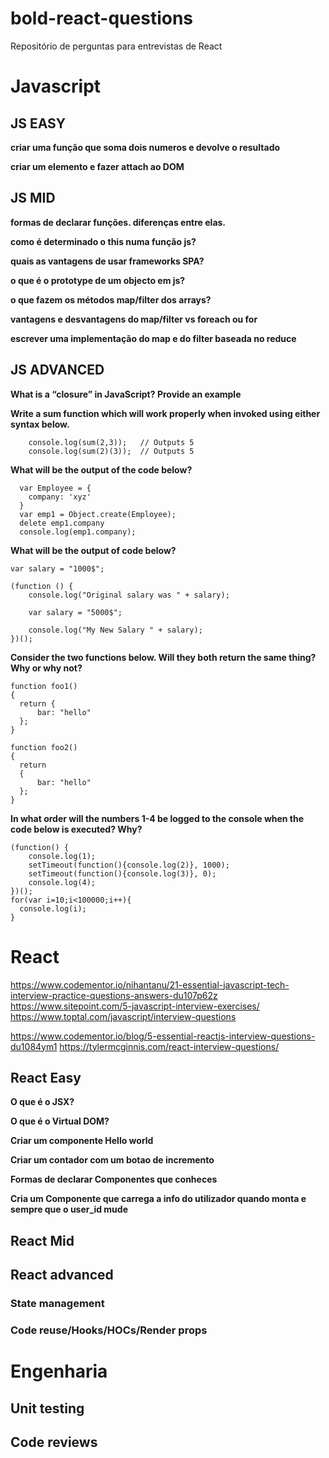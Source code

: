 # bold-react-questions
Repositório de perguntas para entrevistas de React

# Javascript

## JS EASY

**criar uma função que soma dois numeros e devolve o resultado**

**criar um elemento e fazer attach ao DOM**

## JS MID

**formas de declarar funções. diferenças entre elas.**

**como é determinado o this numa função js?**

**quais as vantagens de usar frameworks SPA?**

**o que é o prototype de um objecto em js?**

**o que fazem os métodos map/filter dos arrays?**

**vantagens e desvantagens do map/filter vs foreach ou for**

**escrever uma implementação do map e do filter baseada no reduce**

## JS ADVANCED
  **What is a “closure” in JavaScript? Provide an example**
  
  **Write a sum function which will work properly when invoked using either syntax below.**
  ```
      console.log(sum(2,3));   // Outputs 5
      console.log(sum(2)(3));  // Outputs 5
  ```

  **What will be the output of the code below?**
  ```
    var Employee = {
      company: 'xyz'
    }
    var emp1 = Object.create(Employee);
    delete emp1.company
    console.log(emp1.company);
 ```
 
  **What will be the output of code below?**
  ```
  var salary = "1000$";

  (function () {
      console.log("Original salary was " + salary);

      var salary = "5000$";

      console.log("My New Salary " + salary);
  })();
  ```

  **Consider the two functions below. Will they both return the same thing? Why or why not?**
```
function foo1()
{
  return {
      bar: "hello"
  };
}

function foo2()
{
  return
  {
      bar: "hello"
  };
}
```

**In what order will the numbers 1-4 be logged to the console when the code below is executed? Why?**
```
(function() {
    console.log(1); 
    setTimeout(function(){console.log(2)}, 1000); 
    setTimeout(function(){console.log(3)}, 0); 
    console.log(4);
})();
for(var i=10;i<100000;i++){
  console.log(i);
}
```

# React
https://www.codementor.io/nihantanu/21-essential-javascript-tech-interview-practice-questions-answers-du107p62z
https://www.sitepoint.com/5-javascript-interview-exercises/
https://www.toptal.com/javascript/interview-questions

https://www.codementor.io/blog/5-essential-reactjs-interview-questions-du1084ym1
https://tylermcginnis.com/react-interview-questions/
## React Easy

**O que é o JSX?**

**O que é o Virtual DOM?**

**Criar um componente Hello world**

**Criar um contador com um botao de incremento**

**Formas de declarar Componentes que conheces**

**Cria um Componente que carrega a info do utilizador quando monta e sempre que o user_id mude**

## React Mid

## React advanced
### State management
### Code reuse/Hooks/HOCs/Render props

# Engenharia
## Unit testing
## Code reviews
